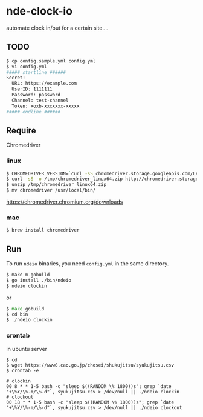 # nde-clock-io

automate clock in/out for a certain site....

## TODO

```bash
$ cp config.sample.yml config.yml
$ vi config.yml
##### startline ######
Secret:
  URL: https://example.com
  UserID: 1111111
  Password: password
  Channel: test-channel
  Token: xoxb-xxxxxxx-xxxxx
##### endline ######
```

## Require
Chromedriver
### linux
```bash
$ CHROMEDRIVER_VERSION=`curl -sS chromedriver.storage.googleapis.com/LATEST_RELEASE`
$ curl -sS -o /tmp/chromedriver_linux64.zip http://chromedriver.storage.googleapis.com/$CHROMEDRIVER_VERSION/chromedriver_linux64.zip
$ unzip /tmp/chromedriver_linux64.zip
$ mv chromedriver /usr/local/bin/
```

https://chromedriver.chromium.org/downloads

### mac
```bash
$ brew install chromedriver
```

## Run

To run `ndeio` binaries, you need `config.yml` in the same directory.

```bash
$ make m-gobuild
$ go install ./bin/ndeio
$ ndeio clockin
```

or
```go
$ make gobuild
$ cd bin
$ ./ndeio clockin
```

### crontab
in ubuntu server

```
$ cd
$ wget https://www8.cao.go.jp/chosei/shukujitsu/syukujitsu.csv
$ crontab -e

# clockin
00 8 * * 1-5 bash -c "sleep $((RANDOM \% 1800))s"; grep `date "+\%Y/\%-m/\%-d"`, syukujitsu.csv > /dev/null || ./ndeio clockin
# clockout
00 18 * * 1-5 bash -c "sleep $((RANDOM \% 1800))s"; grep `date "+\%Y/\%-m/\%-d"`, syukujitsu.csv > /dev/null || ./ndeio clockout
```

